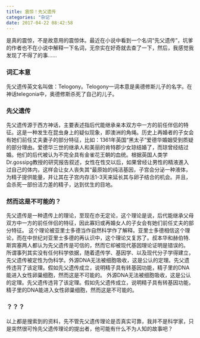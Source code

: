 ```yaml
---
title: 震惊！先父遗传
categories: "杂记"
date: 2017-04-22 08:42:58
---
```


是真的震惊，不是故意用的震惊体。最近在小说中看到一个名词“先父遗传”，坑爹的作者也不在小说中解释一下名词，无奈实在好奇就去查了一下，然后，我感觉我发现了不得了的事……

<!--more-->

### 词汇本意
先父遗传英文名叫做：Telogony。Telogony一词本意是奥德修斯儿子的名字。在神话telegonia中，奥德修斯杀死了自己的儿子。

### 先父遗传
先父遗传源于西方神话，主要表述指后代能继承亲本双方中一方的前任伴侣的特征。这是一种发生在昆虫身上的疑似现象，即澳洲的角绳。历史上再婚者的子女会有她们前任丈夫妻子的部分特征，比如：1361年英国“黑太子”爱德华婚姻受到质疑的部分理由。爱德华三世的继承人和美丽的肯特郡少女琼结婚了，而琼曾经结过婚。他们的后代被认为不完全具有金雀花王朝的血统。根据英国人类学Dr.gossipg教授的研究报告叙述，女性在性交以后，如果曾经让男性的精液進入过自己的体内，这样会让女人丧失其“最原始的纯洁基因，子宫会分泌一种液体，为精子提供能量，并让其在子宫内存活1-3天来延长其与卵子结合的机会。并且，会杀死一部份活力差的精子，达到优生的目地。

### 然而这是不可能的？
先父遗传是一种遗传上的理论，至现在亦无定论，这个理论是说，后代能继承父母双方中一方的前任伴侣的特征，因此寡妇或再婚女人的子女会有她们前任丈夫的部分特征。
这个理论被亚里士多德当作自然科学作了解释。亚里士多德相信这个理论，而在中世纪对亚里士多德的再认识中，这个理论又复苏了。叔本华和赫伯特.斯宾塞两人都认为先父遗传是可信的，然而它却被现代基因理论证明是错误的。
所谓事列其实没有任何科学依据，随着遗传学、基因学、以及现代分子学得建立，先父遗传被定性为伪科学。外源DNA无法被细胞吸收，这是公认的定理。先父遗传违背了该定理。假如先父遗传成立，说明精子具有转基因功能，精子里的DNA能进入女性卵巢细胞，然而这是不可能的。
外源DNA无法被细胞吸收，这是公认的定理。先父遗传违背了该定理。假如先父遗传成立，说明精子具有转基因功能，精子里的DNA能进入女性卵巢细胞，然而这是不可能的。

### ？？？
以上都是搜索到的资料，先不管先父遗传理论是否真实可靠，我并不是科学家，只是突然很可怜先父遗传理论的提出者，他可能有什么不为人知的故事吧？